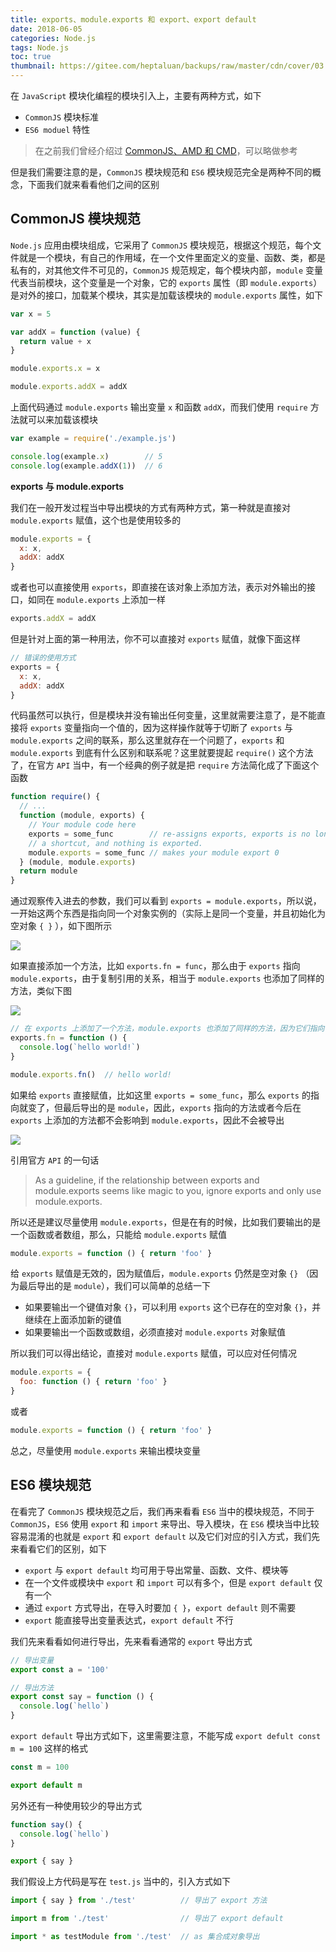 ```yaml
---
title: exports、module.exports 和 export、export default
date: 2018-06-05
categories: Node.js
tags: Node.js
toc: true
thumbnail: https://gitee.com/heptaluan/backups/raw/master/cdn/cover/03.webp
---
```


在 `JavaScript` 模块化编程的模块引入上，主要有两种方式，如下

* `CommonJS` 模块标准
* `ES6 moduel` 特性

> 在之前我们曾经介绍过 [CommonJS、AMD 和 CMD](https://heptaluan.github.io/2017/02/03/JavaScript/05/)，可以略做参考

但是我们需要注意的是，`CommonJS` 模块规范和 `ES6` 模块规范完全是两种不同的概念，下面我们就来看看他们之间的区别


<!--more-->


## CommonJS 模块规范

`Node.js` 应用由模块组成，它采用了 `CommonJS` 模块规范，根据这个规范，每个文件就是一个模块，有自己的作用域，在一个文件里面定义的变量、函数、类，都是私有的，对其他文件不可见的，`CommonJS` 规范规定，每个模块内部，`module` 变量代表当前模块，这个变量是一个对象，它的 `exports` 属性（即 `module.exports`）是对外的接口，加载某个模块，其实是加载该模块的 `module.exports` 属性，如下

```js
var x = 5

var addX = function (value) {
  return value + x
}

module.exports.x = x

module.exports.addX = addX
```

上面代码通过 `module.exports` 输出变量 `x` 和函数 `addX`，而我们使用 `require` 方法就可以来加载该模块

```js
var example = require('./example.js')

console.log(example.x)        // 5
console.log(example.addX(1))  // 6
```


**exports 与 module.exports**

我们在一般开发过程当中导出模块的方式有两种方式，第一种就是直接对 `module.exports` 赋值，这个也是使用较多的

```js
module.exports = {
  x: x,
  addX: addX
}
```

或者也可以直接使用 `exports`，即直接在该对象上添加方法，表示对外输出的接口，如同在 `module.exports` 上添加一样

```js
exports.addX = addX
```

但是针对上面的第一种用法，你不可以直接对 `exports` 赋值，就像下面这样

```js
// 错误的使用方式
exports = {
  x: x,
  addX: addX
}
```

代码虽然可以执行，但是模块并没有输出任何变量，这里就需要注意了，是不能直接将 `exports` 变量指向一个值的，因为这样操作就等于切断了 `exports` 与 `module.exports` 之间的联系，那么这里就存在一个问题了，`exports` 和 `module.exports` 到底有什么区别和联系呢？这里就要提起 `require()` 这个方法了，在官方 `API` 当中，有一个经典的例子就是把 `require` 方法简化成了下面这个函数

```js
function require() {
  // ...  
  function (module, exports) {
    // Your module code here  
    exports = some_func        // re-assigns exports, exports is no longer  
    // a shortcut, and nothing is exported.  
    module.exports = some_func // makes your module export 0  
  } (module, module.exports)
  return module
}  
```

通过观察传入进去的参数，我们可以看到 `exports = module.exports`，所以说，一开始这两个东西是指向同一个对象实例的（实际上是同一个变量，并且初始化为空对象 `{ }` ），如下图所示

![](https://gitee.com/heptaluan/backups/raw/master/cdn/node/01.png)

如果直接添加一个方法，比如 `exports.fn = func`，那么由于 `exports` 指向 `module.exports`，由于复制引用的关系，相当于 `module.exports` 也添加了同样的方法，类似下图

![](https://gitee.com/heptaluan/backups/raw/master/cdn/node/02.png)

```js
// 在 exports 上添加了一个方法，module.exports 也添加了同样的方法，因为它们指向了同样的对象实例  
exports.fn = function () { 
  console.log(`hello world!`)
}

module.exports.fn()  // hello world! 
```

如果给 `exports` 直接赋值，比如这里 `exports = some_func`，那么 `exports` 的指向就变了，但最后导出的是 `module`，因此，`exports` 指向的方法或者今后在 `exports` 上添加的方法都不会影响到 `module.exports`，因此不会被导出

![](https://gitee.com/heptaluan/backups/raw/master/cdn/node/03.png)

引用官方 `API` 的一句话

> As a guideline, if the relationship between exports and module.exports seems like magic to you, ignore exports and only use module.exports.

所以还是建议尽量使用 `module.exports`，但是在有的时候，比如我们要输出的是一个函数或者数组，那么，只能给 `module.exports` 赋值

```js
module.exports = function () { return 'foo' }
```

给 `exports` 赋值是无效的，因为赋值后，`module.exports` 仍然是空对象 `{}` （因为最后导出的是 `module`），我们可以简单的总结一下

* 如果要输出一个键值对象 `{}`，可以利用 `exports` 这个已存在的空对象 `{}`，并继续在上面添加新的键值
* 如果要输出一个函数或数组，必须直接对 `module.exports` 对象赋值

所以我们可以得出结论，直接对 `module.exports` 赋值，可以应对任何情况

```js
module.exports = {
  foo: function () { return 'foo' }
}
```

或者

```js
module.exports = function () { return 'foo' }
```

总之，尽量使用 `module.exports` 来输出模块变量




## ES6 模块规范

在看完了 `CommonJS` 模块规范之后，我们再来看看 `ES6` 当中的模块规范，不同于 `CommonJS`，`ES6` 使用 `export` 和 `import` 来导出、导入模块，在 `ES6` 模块当中比较容易混淆的也就是 `export` 和 `export default` 以及它们对应的引入方式，我们先来看看它们的区别，如下

* `export` 与 `export default` 均可用于导出常量、函数、文件、模块等
* 在一个文件或模块中 `export` 和 `import` 可以有多个，但是 `export default` 仅有一个
* 通过 `export` 方式导出，在导入时要加 `{ }`，`export default` 则不需要
* `export` 能直接导出变量表达式，`export default` 不行

我们先来看看如何进行导出，先来看看通常的 `export` 导出方式

```js
// 导出变量
export const a = '100'

// 导出方法
export const say = function () {
  console.log(`hello`)
}
```

`export default` 导出方式如下，这里需要注意，不能写成 `export defult const m = 100` 这样的格式

```js
const m = 100

export default m
```

另外还有一种使用较少的导出方式

```js
function say() {
  console.log(`hello`)
}

export { say }
```

我们假设上方代码是写在 `test.js` 当中的，引入方式如下

```js
import { say } from './test'          // 导出了 export 方法 

import m from './test'                // 导出了 export default 

import * as testModule from './test'  // as 集合成对象导出
```

